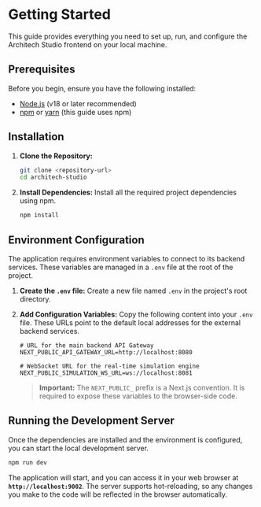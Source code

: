 # Getting Started

This guide provides everything you need to set up, run, and configure the Architech Studio frontend on your local machine.

## Prerequisites

Before you begin, ensure you have the following installed:

-   [Node.js](https://nodejs.org/) (v18 or later recommended)
-   [npm](https://www.npmjs.com/) or [yarn](https://yarnpkg.com/) (this guide uses npm)

## Installation

1.  **Clone the Repository:**
    ```bash
    git clone <repository-url>
    cd architech-studio
    ```

2.  **Install Dependencies:**
    Install all the required project dependencies using npm.
    ```bash
    npm install
    ```

## Environment Configuration

The application requires environment variables to connect to its backend services. These variables are managed in a `.env` file at the root of the project.

1.  **Create the `.env` file:**
    Create a new file named `.env` in the project's root directory.

2.  **Add Configuration Variables:**
    Copy the following content into your `.env` file. These URLs point to the default local addresses for the external backend services.

    ```env
    # URL for the main backend API Gateway
    NEXT_PUBLIC_API_GATEWAY_URL=http://localhost:8080

    # WebSocket URL for the real-time simulation engine
    NEXT_PUBLIC_SIMULATION_WS_URL=ws://localhost:8081
    ```

    > **Important:** The `NEXT_PUBLIC_` prefix is a Next.js convention. It is required to expose these variables to the browser-side code.

## Running the Development Server

Once the dependencies are installed and the environment is configured, you can start the local development server.

```bash
npm run dev
```

The application will start, and you can access it in your web browser at **`http://localhost:9002`**. The server supports hot-reloading, so any changes you make to the code will be reflected in the browser automatically.
